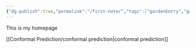 ```yaml
---
{"dg-publish":true,"permalink":"/first-note/","tags":["gardenEntry","gardenEntry"],"noteIcon":""}
---
```


This is my homepage

[[Conformal Prediction/conformal prediction\|conformal prediction]]

